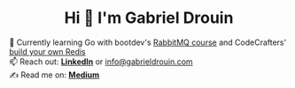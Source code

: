 <h1 align="center">Hi 👋 I'm Gabriel Drouin</h1>

<!--<ul class="roman">
 <!--<li>🔭 I’m currently working on: ...</li>-->
 <!--<li>🎥 I’m currently building ...</li>-->
 <!--<li>😄 Pronouns ...</li>-->
 <!--<li>⚡ Fun fact ...</li>-->
🌱 Currently learning Go with bootdev's <a href="https://www.boot.dev/courses/learn-pub-sub-rabbitmq">RabbitMQ course</a> and CodeCrafters' <a href="https://app.codecrafters.io/courses/redis/overview">build your own Redis</a></li>
<br>
📫 Reach out: <b><a href="https://www.linkedin.com/in/gabrieldrouin/">LinkedIn</a></b> or <a href="mailto:info@gabrieldrouin.com">info@gabrieldrouin.com</a>
<br>
✍️ Read me on: <b><a href="https://medium.com/@gabrieldrouin">Medium</a></b>

